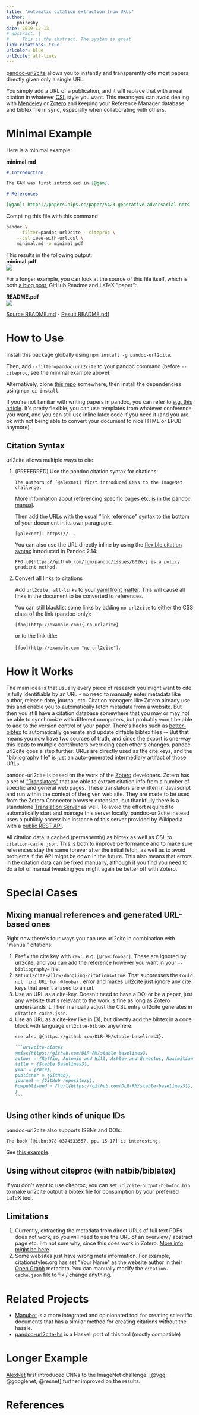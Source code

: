 ```yaml
---
title: "Automatic citation extraction from URLs"
author: |
    phiresky
date: 2019-12-13
# abstract: |
#     This is the abstract. The system is great.
link-citations: true
urlcolor: blue
url2cite: all-links
---
```


[pandoc-url2cite][repo] allows you to instantly and transparently cite most papers directly given only a single URL.

You simply add a URL of a publication, and it will replace that with a real citation in whatever [CSL](https://citationstyles.org/) style you want. This means you can avoid dealing with [Mendeley](https://www.mendeley.com/) or [Zotero][zotero] and keeping your Reference Manager database and bibtex file in sync, especially when collaborating with others.

# Minimal Example

Here is a minimal example:

**minimal.md**

```{.markdown .number-lines}
# Introduction

The GAN was first introduced in [@gan].

# References

[@gan]: https://papers.nips.cc/paper/5423-generative-adversarial-nets
```

Compiling this file with this command

```bash
pandoc \
    --filter=pandoc-url2cite --citeproc \
    --csl ieee-with-url.csl \
    minimal.md -o minimal.pdf
```

This results in the following output:  
**minimal.pdf**  
[![](https://github.com/phiresky/pandoc-url2cite/raw/master/example/minimal.png)][minpdf]

For a longer example, you can look at the source of this file itself, which is both [a blog post](https://phiresky.github.io/blog/2019/pandoc-url2cite/), GitHub Readme and LaTeX "paper":

**README.pdf**  
[![](https://github.com/phiresky/pandoc-url2cite/raw/master/example/readme.png)][pdf]

[Source README.md](https://raw.githubusercontent.com/phiresky/pandoc-url2cite/master/README.md "no-url2cite") - [Result README.pdf][pdf]

# How to Use

Install this package globally using `npm install -g pandoc-url2cite`.

Then, add `--filter=pandoc-url2cite` to your pandoc command (before `--citeproc`, see the minimal example above).

Alternatively, clone [this repo][repo] somewhere, then install the dependencies using `npm ci install`.

If you're not familiar with writing papers in pandoc, you can refer to [e.g. this article](https://opensource.com/article/18/9/pandoc-research-paper). It's pretty flexible, you can use templates from whatever conference you want, and you can still use inline latex code if you need it (and you are ok with not being able to convert your document to nice HTML or EPUB anymore).

## Citation Syntax

url2cite allows multiple ways to cite:

1. (PREFERRED) Use the pandoc citation syntax for citations:

    `The authors of [@alexnet] first introduced CNNs to the ImageNet challenge.`

    More information about referencing specific pages etc. is in the [pandoc manual](https://pandoc.org/MANUAL.html#citations).

    Then add the URLs with the usual "link reference" syntax to the bottom of your document in its own paragraph:

    `[@alexnet]: https://...`

    You can also use the URL directly inline by using the [flexible citation syntax](https://github.com/jgm/pandoc/issues/6026) introduced in Pandoc 2.14:

    `PPO [@{https://github.com/jgm/pandoc/issues/6026}] is a policy gradient method.`

2. Convert all links to citations

    Add `url2cite: all-links` to your [yaml front matter](https://pandoc.org/MANUAL.html#extension-yaml_metadata_block). This will cause all links in the document to be converted to references.

    You can still blacklist some links by adding `no-url2cite` to either the CSS class of the link (pandoc-only):

    `[foo](http://example.com){.no-url2cite}`

    or to the link title:

    `[foo](http://example.com "no-url2cite")`.

# How it Works

The main idea is that usually every piece of research you might want to cite is fully identifiable by an URL - no need to manually enter metadata like author, release date, journal, etc. Citation managers like Zotero already use this and enable you to automatically fetch metadata from a website. But then you still have a citation database somewhere that you may or may not be able to synchronize with different computers, but probably won't be able to add to the version control of your paper. There's hacks such as [better-bibtex](https://github.com/retorquere/zotero-better-bibtex) to automatically generate and update diffable bibtex files -- But that means you now have two sources of truth, and since the export is one-way this leads to multiple contributors overriding each other's changes. pandoc-url2cite goes a step further: URLs are directly used as the cite keys, and the "bibliography file" is just an auto-generated intermediary artifact of those URLs.

pandoc-url2cite is based on the work of the [Zotero] developers. Zotero has a set of ["Translators"](https://www.zotero.org/support/dev/translators) that are able to extract citation info from a number of specific and general web pages. These translators are written in Javascript and run within the context of the given web site. They are made to be used from the Zotero Connector browser extension, but thankfully there is a standalone [Translation Server](https://github.com/zotero/translation-server) as well. To avoid the effort required to automatically start and manage this server locally, pandoc-url2cite instead uses a publicly accessible instance of this server provided by Wikipedia with a [public REST API](https://www.mediawiki.org/wiki/Citoid/API).

All citation data is cached (permanently) as bibtex as well as CSL to `citation-cache.json`. This is both to improve performance and to make sure references stay the same forever after the initial fetch, as well as to avoid problems if the API might be down in the future. This also means that errors in the citation data can be fixed manually, although if you find you need to do a lot of manual tweaking you might again be better off with Zotero.

# Special Cases

## Mixing manual references and generated URL-based ones


Right now there's four ways you can use url2cite in combination with "manual" citations:

1. Prefix the cite key with `raw:`. e.g. `[@raw:foobar]`. These are ignored by url2cite, and you can add the reference however you want in your `--bibliography=` file.
2. set `url2cite-allow-dangling-citations=true`. That suppresses the `Could not find URL for @foobar.` error and makes url2cite just ignore any cite keys that aren't aliased to an url.
3. Use an URL as a cite-key. Doesn't need to have a DOI or be a paper, just any website that's relevant to the work is fine as long as Zotero understands it. Then manually adjust the CSL entry url2cite generates in `citation-cache.json`.
4. Use an URL as a cite-key like in (3), but directly add the bibtex in a code block with language `url2cite-bibtex` anywhere:
    `````markdown
   see also @{https://github.com/DLR-RM/stable-baselines3}.

    ```url2cite-bibtex
    @misc{https://github.com/DLR-RM/stable-baselines3,
    author = {Raffin, Antonin and Hill, Ashley and Ernestus, Maximilian and Gleave, Adam and Kanervisto, Anssi and Dormann, Noah},
    title = {Stable Baselines3},
    year = {2019},
    publisher = {GitHub},
    journal = {GitHub repository},
    howpublished = {\url{https://github.com/DLR-RM/stable-baselines3}},
    }
    ```
    `````

## Using other kinds of unique IDs

pandoc-url2cite also supports ISBNs and DOIs:

    The book [@isbn:978-0374533557, pp. 15-17] is interesting.

See [this example](https://github.com/phiresky/pandoc-url2cite/blob/master/example/doi-isbn.md).

## Using without citeproc (with natbib/biblatex)

If you don't want to use citeproc, you can set `url2cite-output-bib=foo.bib` to make url2cite output a bibtex file for consumption by your preferred LaTeX tool.

## Limitations

1.  Currently, extracting the metadata from direct URLs of full text PDFs does not work, so you will need to use the URL of an overview / abstract page etc. I'm not sure why, since this does work in Zotero. [More info might be here](https://github.com/zotero/translation-server/issues/70)
2.  Some websites just have wrong meta information. For example, citationstyles.org has set "Your Name" as the website author in their [Open Graph](https://ogp.me/) metadata. You can manually modify the `citation-cache.json` file to fix / change anything.

# Related Projects

-   [Manubot](https://manubot.org/) is a more integrated and opinionated tool for creating scientific documents that has a similar method for creating citations without the hassle.
-   [pandoc-url2cite-hs](https://github.com/Aver1y/pandoc-url2cite-hs) is a Haskell port of this tool (mostly compatible)

# Longer Example

[AlexNet][alexnet] first introduced CNNs to the ImageNet challenge. [@vgg; @googlenet; @resnet] further improved on the results.

# References

[repo]: https://github.com/phiresky/pandoc-url2cite
[minpdf]: https://github.com/phiresky/pandoc-url2cite/blob/master/example/minimal.pdf "no-url2cite"
[pdf]: https://github.com/phiresky/pandoc-url2cite/blob/master/README.pdf "no-url2cite"
[alexnet]: http://dl.acm.org/citation.cfm?doid=3098997.3065386
[zotero]: https://www.zotero.org/
[@vgg]: https://arxiv.org/abs/1409.1556
[@googlenet]: https://ieeexplore.ieee.org/document/7298594
[@resnet]: https://ieeexplore.ieee.org/document/7780459

